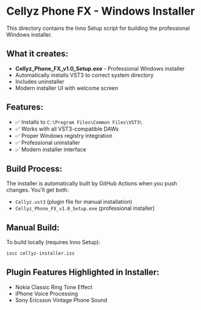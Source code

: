 # Cellyz Phone FX - Windows Installer

This directory contains the Inno Setup script for building the professional Windows installer.

## What it creates:
- **Cellyz_Phone_FX_v1.0_Setup.exe** - Professional Windows installer
- Automatically installs VST3 to correct system directory
- Includes uninstaller
- Modern installer UI with welcome screen

## Features:
- ✅ Installs to `C:\Program Files\Common Files\VST3\`
- ✅ Works with all VST3-compatible DAWs
- ✅ Proper Windows registry integration
- ✅ Professional uninstaller
- ✅ Modern installer interface

## Build Process:
The installer is automatically built by GitHub Actions when you push changes. You'll get both:
- `Cellyz.vst3` (plugin file for manual installation)
- `Cellyz_Phone_FX_v1.0_Setup.exe` (professional installer)

## Manual Build:
To build locally (requires Inno Setup):
```bash
iscc cellyz-installer.iss
```

## Plugin Features Highlighted in Installer:
- Nokia Classic Ring Tone Effect
- iPhone Voice Processing  
- Sony Ericsson Vintage Phone Sound 